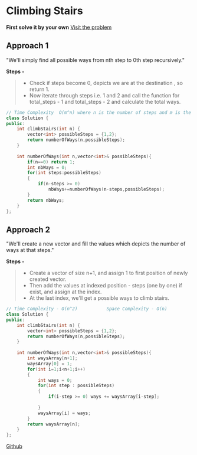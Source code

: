 # Climbing Stairs

**First solve it by your own** [Visit the problem](https://leetcode.com/problems/climbing-stairs/)

## Approach 1 

"We'll simply find all possible ways from nth step to 0th step recursively."

**Steps -**
> - Check if steps become 0, depicts we are at the destination , so return 1.
> - Now iterate through steps i.e. 1 and 2 and call the function for total_steps - 1 and total_steps - 2 and calculate the total ways.

```cpp
// Time Complexity  O(m^n) where n is the number of steps and m is the size of possibleSteps     Space Complexity - O(n)
class Solution {
public:
    int climbStairs(int n) {
        vector<int> possibleSteps = {1,2};
        return numberOfWays(n,possibleSteps);
    }
    
    int numberOfWays(int n,vector<int>& possibleSteps){
        if(n==0) return 1;
        int nbWays = 0;
        for(int steps:possibleSteps)
        {
            if(n-steps >= 0)
                nbWays+=numberOfWays(n-steps,possibleSteps);
        }
        return nbWays;
    }
};
```

## Approach 2

"We'll create a new vector and fill the values which depicts the number of ways at that steps."

**Steps -**
> - Create a vector of size n+1, and assign 1 to first position of newly created vector.
> - Then add the values at indexed position - steps (one by one) if exist, and assign at the index.
> - At the last index, we'll get a possible ways to climb stairs.

```cpp
// Time Complexity - O(n^2)           Space Complexity - O(n)
class Solution {
public:
    int climbStairs(int n) {
        vector<int> possibleSteps = {1,2};
        return numberOfWays(n,possibleSteps);
    }
    
    int numberOfWays(int n,vector<int>& possibleSteps){
        int waysArray[n+1];
        waysArray[0] = 1;
        for(int i=1;i<n+1;i++)
        {
            int ways = 0;
            for(int step : possibleSteps)
            {
                if(i-step >= 0) ways += waysArray[i-step];
                
            }
            waysArray[i] = ways;
        }
        return waysArray[n];
    }
};
```

[Github](https://github.com/Hg03/)

